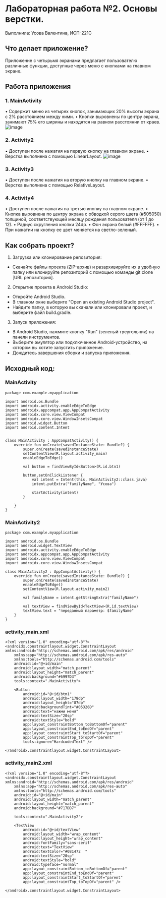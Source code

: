 # Лабораторная работа №2. Основы верстки.
Выполнила: Усова Валентина, ИСП-221С
## Что делает приложение?

Приложение с четырьмя экранами предлагает пользователю различные функции, доступные через меню с кнопками на главном экране.

## Работа приложения

### 1.  MainActivity
• Содержит меню из четырех кнопок, занимающих 20% высоты экрана с 2% расстоянием между ними.
• Кнопки выровнены по центру экрана, занимают 75% его ширины и находятся на равном расстоянии от краев.
   ![image](https://github.com/user-attachments/assets/a81ef191-68ec-488a-953c-c8c54cdb55bf)
   


### 2.  Activity2
• Доступен после нажатия на первую кнопку на главном экране.
• Верстка выполнена с помощью LinearLayout.
  ![image](https://github.com/user-attachments/assets/19a9deef-a521-442e-af06-8632e28cf597)

### 3.  Activity3
• Доступен после нажатия на вторую кнопку на главном экране.
• Верстка выполнена с помощью RelativeLayout.


### 4.  Activity4
• Доступен после нажатия на третью кнопку на главном экране.
• Кнопка выровнена по центру экрана с обводкой серого цвета (#505050) толщиной, соответствующей месяцу рождения пользователя (от 1 до 12).
• Радиус скругления кнопки 24dp.
• Фон экрана белый (#FFFFFF).
• При нажатии на кнопку ее цвет меняется на светло-зеленый.

  
## Как собрать проект?
1. Загрузка или клонирование репозитория:
* Скачайте файлы проекта (ZIP-архив) и разархивируйте их в удобную папку или клонируйте репозиторий с помощью команды git clone [URL репозитория].

2. Открытие проекта в Android Studio:
* Откройте Android Studio.
* В главном окне выберите "Open an existing Android Studio project".
* Найдите папку, в которую вы скачали или клонировали проект, и выберите файл build.gradle.

3. Запуск приложения:
* В Android Studio, нажмите кнопку "Run" (зеленый треугольник) на панели инструментов.
* Выберите эмулятор или подключенное Android-устройство, на котором вы хотите запустить приложение.
* Дождитесь завершения сборки и запуска приложения.

## Исходный код:
### MainActivity
```
package com.example.myapplication

import android.os.Bundle
import androidx.activity.enableEdgeToEdge
import androidx.appcompat.app.AppCompatActivity
import androidx.core.view.ViewCompat
import androidx.core.view.WindowInsetsCompat
import android.widget.Button
import android.content.Intent


class MainActivity : AppCompatActivity() {
    override fun onCreate(savedInstanceState: Bundle?) {
        super.onCreate(savedInstanceState)
        setContentView(R.layout.activity_main)
        enableEdgeToEdge()

        val button = findViewById<Button>(R.id.btn1)

        button.setOnClickListener {
            val intent = Intent(this, MainActivity2::class.java)
            intent.putExtra("familyName", "Усова")

            startActivity(intent)
        }

    }
}
```
### MainActivity2
```
package com.example.myapplication

import android.os.Bundle
import android.widget.TextView
import androidx.activity.enableEdgeToEdge
import androidx.appcompat.app.AppCompatActivity
import androidx.core.view.ViewCompat
import androidx.core.view.WindowInsetsCompat

class MainActivity2 : AppCompatActivity() {
    override fun onCreate(savedInstanceState: Bundle?) {
        super.onCreate(savedInstanceState)
        enableEdgeToEdge()
        setContentView(R.layout.activity_main2)

        val familyName = intent.getStringExtra("familyName")

        val textView = findViewById<TextView>(R.id.textView)
        textView.text = "переданный параметр: $familyName"
    }
}
```
### activity_main.xml
```
<?xml version="1.0" encoding="utf-8"?>
<androidx.constraintlayout.widget.ConstraintLayout xmlns:android="http://schemas.android.com/apk/res/android"
    xmlns:app="http://schemas.android.com/apk/res-auto"
    xmlns:tools="http://schemas.android.com/tools"
    android:id="@+id/main"
    android:layout_width="match_parent"
    android:layout_height="match_parent"
    android:background="#6997D3"
    tools:context=".MainActivity">

    <Button
        android:id="@+id/btn1"
        android:layout_width="178dp"
        android:layout_height="87dp"
        android:backgroundTint="#05326D"
        android:text="нажми меня"
        android:textSize="20sp"
        android:textStyle="bold"
        app:layout_constraintBottom_toBottomOf="parent"
        app:layout_constraintEnd_toEndOf="parent"
        app:layout_constraintStart_toStartOf="parent"
        app:layout_constraintTop_toTopOf="parent"
        tools:ignore="HardcodedText" />

</androidx.constraintlayout.widget.ConstraintLayout>
```
### activity_main2.xml
```
<?xml version="1.0" encoding="utf-8"?>
<androidx.constraintlayout.widget.ConstraintLayout xmlns:android="http://schemas.android.com/apk/res/android"
    xmlns:app="http://schemas.android.com/apk/res-auto"
    xmlns:tools="http://schemas.android.com/tools"
    android:id="@+id/main"
    android:layout_width="match_parent"
    android:layout_height="match_parent"
    android:background="#717DD7"

    tools:context=".MainActivity2">

    <TextView
        android:id="@+id/textView"
        android:layout_width="wrap_content"
        android:layout_height="wrap_content"
        android:fontFamily="sans-serif"
        android:text="TextView"
        android:textColor="#081472	"
        android:textSize="20sp"
        android:textStyle="bold"
        android:typeface="normal"
        app:layout_constraintBottom_toBottomOf="parent"
        app:layout_constraintEnd_toEndOf="parent"
        app:layout_constraintStart_toStartOf="parent"
        app:layout_constraintTop_toTopOf="parent" />

</androidx.constraintlayout.widget.ConstraintLayout>
```
